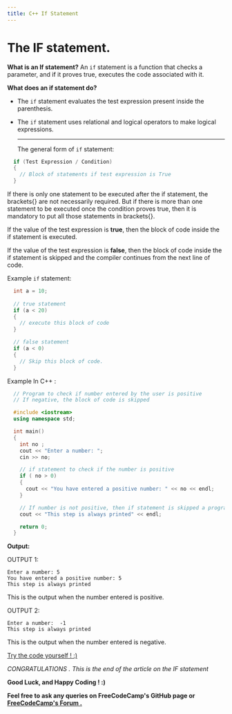 ```yaml
---
title: C++ If Statement
---
```


# The IF statement.

**What is an If statement?**
An `if` statement is a function that checks a parameter, and if it proves true, executes the code associated with it.

**What does an if statement do?**

* The `if` statement evaluates the test expression present inside the parenthesis.
* The `if` statement uses relational and logical operators to make logical expressions.

  -----------------------------------------------
  The general form of `if` statement:

```cpp
  if (Test Expression / Condition)
  {
    // Block of statements if test expression is True
  }
```
If there is only one statement to be executed after the if statement, the brackets{} are not necessarily required. But if there is more than one statement to be executed once the condition proves true, then it is mandatory to put all those statements in brackets{}.

If the value of the test expression is **true**, then the block of
code inside the if statement is executed.

If the value of the test expression is **false**, then the block of
code inside the if statement is skipped and the compiler continues from the next line of code.

Example `if` statement:

```cpp
  int a = 10;
  
  // true statement
  if (a < 20)
  {
    // execute this block of code
  }

  // false statement
  if (a < 0)
  {
    // Skip this block of code.
  }
```


Example In C++ :

```cpp
  // Program to check if number entered by the user is positive
  // If negative, the block of code is skipped

  #include <iostream>
  using namespace std;

  int main()
  {
    int no ;
    cout << "Enter a number: ";
    cin >> no;

    // if statement to check if the number is positive
    if ( no > 0)
    {
      cout << "You have entered a positive number: " << no << endl;
    }

    // If number is not positive, then if statement is skipped a program continues
    cout << "This step is always printed" << endl;

    return 0;
  }
```


**Output:**

OUTPUT 1:

```
Enter a number: 5
You have entered a positive number: 5
This step is always printed 
 ```
This is the output when the number entered is positive.

OUTPUT 2:

```
Enter a number:  -1
This step is always printed
```
This is the output when the number entered is negative.

<a href='https://repl.it/Mg9X' target='_blank' rel='nofollow'>Try the code yourself ! :) </a>


_CONGRATULATIONS . This is the end of the article on the IF statement_ 
 
 **Good Luck, and Happy Coding ! :)** 
 
 
 **Feel free to ask any queries on FreeCodeCamp's GitHub page or [FreeCodeCamp's Forum .](https://forum.freecodecamp.org/)**
